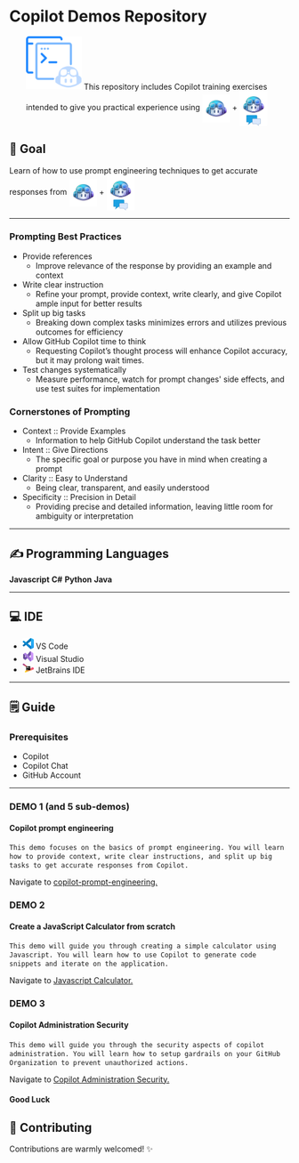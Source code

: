 <!-- markdownlint-disable MD024 -->
<!-- markdownlint-disable MD045 -->

# Copilot Demos Repository

<p style="margin-left: 30px;">
<img src="docs/images/copilot-prompt.png" alt="Copilot Prompt" width="100"/>
This repository includes Copilot training exercises intended to give you practical experience using
<img src="docs/images/copilot.png" alt="Copilot" width="50" align="center"/> +
<img src="docs/images/copilot-chat.png" alt="Copilot Prompt" width="50" align="center"/>
</p>

## 🎯 Goal

Learn of how to use prompt engineering techniques to get accurate responses from
<img src="docs/images/copilot.png" alt="Copilot" width="50" align="center"/> +
<img src="docs/images/copilot-chat.png" alt="Copilot Prompt" width="50" align="center"/>

---

### Prompting Best Practices

- Provide references
  - Improve relevance of the response by providing an example and context
- Write clear instruction
  - Refine your prompt, provide context, write clearly, and give Copilot ample input for better results
- Split up big tasks
  - Breaking down complex tasks minimizes errors and utilizes previous outcomes for efficiency
- Allow GitHub Copilot time to think
  - Requesting Copilot’s thought process will enhance Copilot accuracy, but it may prolong wait times.
- Test changes systematically
  - Measure performance, watch for prompt changes' side effects, and use test suites for implementation

### Cornerstones of Prompting

- Context :: Provide Examples
  - Information to help GitHub Copilot understand the task better
- Intent :: Give Directions
  - The specific goal or purpose you have in mind when creating a prompt
- Clarity :: Easy to Understand
  - Being clear, transparent, and easily understood
- Specificity :: Precision in Detail
  - Providing precise and detailed information, leaving little room for ambiguity or interpretation

---

## ✍️ Programming Languages

**Javascript**
**C#**
**Python**
**Java**

---

## 💻 IDE

- <img src="docs/images/ide-vscode.png" alt="Visual Studio Code" width="20"/> VS Code
- <img src="docs/images/ide-vs.png" alt="Visual Studio" width="20"/> Visual Studio
- <img src="docs/images/ide-jetbrains.png" alt="Jetbrains IDE" width="20"/> JetBrains IDE

---

## 🗒️ Guide

### Prerequisites

- Copilot
- Copilot Chat
- GitHub Account

---

### DEMO 1 (and 5 sub-demos)

#### Copilot prompt engineering

```text
This demo focuses on the basics of prompt engineering. You will learn how to provide context, write clear instructions, and split up big tasks to get accurate responses from Copilot.
```

Navigate to <a href=copilot-prompt-engineering/README.md> copilot-prompt-engineering.</a>

### DEMO 2

#### Create a JavaScript Calculator from scratch

```text
This demo will guide you through creating a simple calculator using Javascript. You will learn how to use Copilot to generate code snippets and iterate on the application.
```

Navigate to <a href=Javascript-calculator/README.md> Javascript Calculator.</a>

### DEMO 3

#### Copilot Administration Security

```text
This demo will guide you through the security aspects of copilot administration. You will learn how to setup gardrails on your GitHub Organization to prevent unauthorized actions.
```

Navigate to <a href=copilot-administration-security/README.md> Copilot Administration Security.</a>

#### Good Luck

## 🤝 Contributing

Contributions are warmly welcomed! ✨
